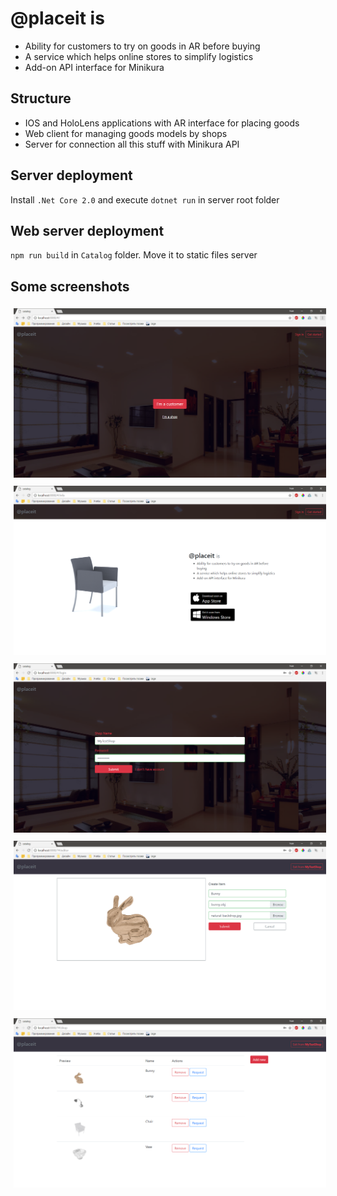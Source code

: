 # @placeit is
* Ability for customers to try on goods in AR before buying
* A service which helps online stores to simplify logistics
* Add-on API interface for Minikura

## Structure
* IOS and HoloLens applications with AR interface for placing goods
* Web client for managing goods models by shops
* Server for connection all this stuff with Minikura API

## Server deployment
Install `.Net Core 2.0` and execute `dotnet run` in server root folder

## Web server deployment
`npm run build` in `Catalog` folder. Move it to static files server

## Some screenshots
<img src="/Screenshots/scr0.png" alt="Zero" width="500px" style="margin: 5px"><img src="/Screenshots/scr1.png" alt="First" width="500px"  style="margin: 5px"><img src="/Screenshots/scr2.png" alt="Second" width="500px" style="margin: 5px"><img src="/Screenshots/scr3.png" alt="Forth" width="500px" style="margin: 5px"><img src="/Screenshots/scr4.png" alt="Fifth" width="500px" style="margin: 5px">
